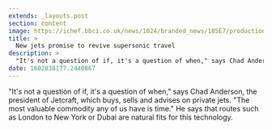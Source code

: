 ```yaml
--- 
extends: _layouts.post 
section: content 
image: https://ichef.bbci.co.uk/news/1024/branded_news/185E7/production/_114751899_supersonic.as2_bluesky_composite_newangle_hres_web_finalcopy.jpg 
title: > 
  New jets promise to revive supersonic travel 
description: > 
  "It's not a question of if, it's a question of when," says Chad Anderson, the president of Jetcraft, which buys, sells and advises on private jets."The most valuable commodity any of us have is time."He says that routes such as London to New York or Dubai are natural fits for this technology. 
date: 1602838177.2440867 
--- 
```

"It's not a question of if, it's a question of when," says Chad Anderson, the president of Jetcraft, which buys, sells and advises on private jets. "The most valuable commodity any of us have is time." He says that routes such as London to New York or Dubai are natural fits for this technology.